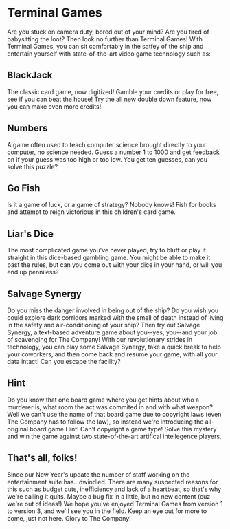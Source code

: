 # Terminal Games

Are you stuck on camera duty, bored out of your mind? Are you tired of babysitting the loot? Then look no further than Terminal Games!
With Terminal Games, you can sit comfortably in the satfey of the ship and entertain yourself with state-of-the-art video game technology such as:

## BlackJack

The classic card game, now digitized! Gamble your credits or play for free, see if you can beat the house! Try the all new double down feature, now
you can make even more credits!

## Numbers

A game often used to teach computer science brought directly to your computer, no science needed. Guess a number 1 to 1000 and get feedback on if your guess was too high or too low. You get ten guesses, can you solve this puzzle?

## Go Fish

Is it a game of luck, or a game of strategy? Nobody knows! Fish for books and attempt to reign victorious in this children's card game.

## Liar's Dice

The most complicated game you've never played, try to bluff or play it straight in this dice-based gambling game. You might be able to make it past the rules, but can you come out with your dice in your hand, or will you end up penniless? 

## Salvage Synergy

Do you miss the danger involved in being out of the ship? Do you wish you could explore dark corridors marked with the smell of death instead of living in the safety and air-conditioning of your ship? Then try out Salvage Synergy, a text-based adventure game about you--yes, you--and your job of scavenging for The Company! With our revolutionary strides in technology, you can play some Salvage Synergy, take a quick break to help your coworkers, and then come back and resume your game, with all your data intact! Can you escape the facility? 

## Hint

Do you know that one board game where you get hints about who a murderer is, what room the act was commited in and with what weapon? Well we can't
use the name of that board game due to copyright laws (even The Company has to follow the law), so instead we're introducing the all-original
board game Hint! Can't copyright a game type! Solve this mystery and win the game against two state-of-the-art artifical intellegence players.

## That's all, folks!

Since our New Year's update the number of staff working on the entertainment suite has...dwindled. There are many suspected reasons for this such as budget cuts, 
inefficiency and lack of a heartbeat, so that's why we're calling it quits. Maybe a bug fix in a little, but no new content (cuz we're out of ideas!) 
We hope you've enjoyed Terminal Games from version 1 to version 3, and we'll see you in the field. Keep an eye out for more to come, just not here. Glory to The Company!